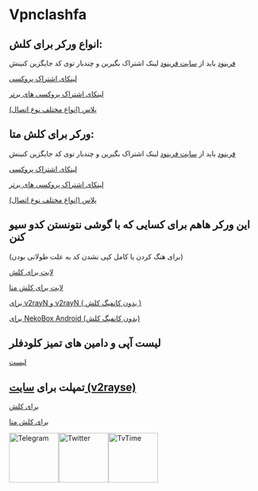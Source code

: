 # Vpnclashfa
## انواع ورکر برای کلش:
[فرینود](https://github.com/coldwater-10/clash_rules/blob/main/freenode-sub-worker.js)
باید از [سایت فرینود](https://getafreenode.com/?inviter=82060F61-1C03-418D-99D4-D555CECB2FF4) لینک اشتراک بگیرین و چندبار توی کد جایگزین کنینش

[لینکای اشتراک پروکسی](https://github.com/coldwater-10/clash_rules/blob/main/clash-sub-worker.js)


[لینکای اشتراک پروکسی های برتر](https://github.com/coldwater-10/clash_rules/blob/main/fast-sub-worker-clash.js)


[پلاس (انواع مختلف نوع اتصال)](https://raw.githubusercontent.com/coldwater-10/clash_rules/main/clash-plus-sub-worker.js)

## ورکر برای کلش متا:
[فرینود](https://github.com/coldwater-10/clash_rules/blob/main/freenodemeta-sub-worker.js)
باید از [سایت فرینود](https://getafreenode.com/?inviter=82060F61-1C03-418D-99D4-D555CECB2FF4) لینک اشتراک بگیرین و چندبار توی کد جایگزین کنینش


[لینکای اشتراک پروکسی](https://github.com/coldwater-10/clash_rules/blob/main/clashmeta-sub-worker.js)


[لینکای اشتراک پروکسی های برتر](https://github.com/coldwater-10/clash_rules/blob/main/fast-sub-worker-clash%20Meta.js)


[پلاس (انواع مختلف نوع اتصال)](https://raw.githubusercontent.com/coldwater-10/clash_rules/main/clashMeta-plus-sub-worker.js)

##  این ورکر هاهم برای کسایی که با گوشی نتونستن کدو سیو کنن
 (برای هنگ کردن یا کامل کپی نشدن کد به علت طولانی بودن)

[لایت برای کلش](https://raw.githubusercontent.com/coldwater-10/clash_rules/main/clash-Lite-sub-worker.js)

[لایت برای کلش متا](https://raw.githubusercontent.com/coldwater-10/clash_rules/main/clashMeta-Lite-sub-worker.js)

[برای v2rayN و v2rayN ( بدون کانفیگ کلش )](https://raw.githubusercontent.com/coldwater-10/clash_rules/main/no-clash-sub-worker.js)

[برای NekoBox Android (بدون کانفیگ کلش)](https://github.com/coldwater-10/clash_rules/blob/main/nekobox-sub-worker.js)

## لیست آپی و دامین های تمیز کلودفلر
[لیست](https://github.com/coldwater-10/clash_rules/blob/main/List%20of%20clean%20IPs.txt)

## تمپلت برای [سایت (v2rayse)](https://v2rayse.com/en)
[برای کلش](https://github.com/coldwater-10/clash_rules/blob/main/clashtemplate%40vpnclashfa.txt)


[برای کلش متا](https://github.com/coldwater-10/clash_rules/blob/main/clashmetatemplate%40vpnclashfa.txt)

<div style="display: flex; justify-content: space-between; align-items: center; width: 300px;">
    <a href="https://t.me/vpnclashfa"><img src="https://cdn.dribbble.com/users/4507400/screenshots/15420681/media/c00f77bc443cbc4ac96d138f9ac854c5.gif" alt="Telegram" width="100" height="100"></a>
    <a href="https://twitter.com/coldwater_10"><img src="https://cdn.dribbble.com/users/2652449/screenshots/14764078/media/2b620382444946ce84aac0a132c40063.gif" alt="Twitter" width="100" height="100"></a>
    <a href="https://www.tvtime.com/en/user/43351079/profile"><img src="https://media2.giphy.com/media/v1.Y2lkPTc5MGI3NjExOTFhMDk5NzJlYzdmZTJjMDM2Y2MzMjBkOTVkODAxM2FjMTdjZGMwNSZlcD12MV9pbnRlcm5hbF9naWZzX2dpZklkJmN0PWc/lj1ghwUoflkw2F3o0T/giphy.gif" alt="TvTime" width="100" height="100"></a>
</div>

